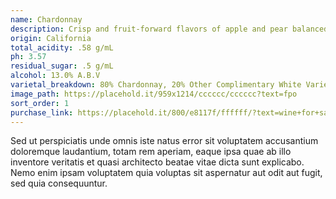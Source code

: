 ```yaml
---
name: Chardonnay
description: Crisp and fruit-forward flavors of apple and pear balanced by creamy accents of vanilla and oak.
origin: California
total_acidity: .58 g/mL
ph: 3.57
residual_sugar: .5 g/mL
alcohol: 13.0% A.B.V
varietal_breakdown: 80% Chardonnay, 20% Other Complimentary White Varietals
image_path: https://placehold.it/959x1214/cccccc/cccccc?text=fpo
sort_order: 1
purchase_link: https://placehold.it/800/e8117f/ffffff/?text=wine+for+sale
---
```


Sed ut perspiciatis unde omnis iste natus error sit voluptatem accusantium doloremque laudantium, totam rem aperiam, eaque ipsa quae ab illo inventore veritatis et quasi architecto beatae vitae dicta sunt explicabo. Nemo enim ipsam voluptatem quia voluptas sit aspernatur aut odit aut fugit, sed quia consequuntur.